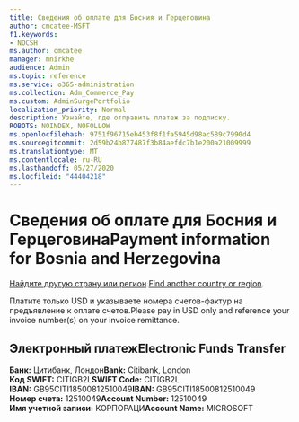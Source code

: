 ```yaml
---
title: Сведения об оплате для Босния и Герцеговина
author: cmcatee-MSFT
f1.keywords:
- NOCSH
ms.author: cmcatee
manager: mnirkhe
audience: Admin
ms.topic: reference
ms.service: o365-administration
ms.collection: Adm_Commerce_Pay
ms.custom: AdminSurgePortfolio
localization_priority: Normal
description: Узнайте, где отправить платеж за подписку.
ROBOTS: NOINDEX, NOFOLLOW
ms.openlocfilehash: 9751f96715eb453f8f1fa5945d98ac589c7990d4
ms.sourcegitcommit: 2d59b24b877487f3b84aefdc7b1e200a21009999
ms.translationtype: MT
ms.contentlocale: ru-RU
ms.lasthandoff: 05/27/2020
ms.locfileid: "44404218"
---
```

# <a name="payment-information-for-bosnia-and-herzegovina"></a><span data-ttu-id="5f5c9-103">Сведения об оплате для Босния и Герцеговина</span><span class="sxs-lookup"><span data-stu-id="5f5c9-103">Payment information for Bosnia and Herzegovina</span></span>

<span data-ttu-id="5f5c9-104">[Найдите другую страну или регион](../billing-and-payments/pay-for-your-subscription.md).</span><span class="sxs-lookup"><span data-stu-id="5f5c9-104">[Find another country or region](../billing-and-payments/pay-for-your-subscription.md).</span></span>

<span data-ttu-id="5f5c9-105">Платите только USD и указываете номера счетов-фактур на предъявление к оплате счетов.</span><span class="sxs-lookup"><span data-stu-id="5f5c9-105">Please pay in USD only and reference your invoice number(s) on your invoice remittance.</span></span>

## <a name="electronic-funds-transfer"></a><span data-ttu-id="5f5c9-106">Электронный платеж</span><span class="sxs-lookup"><span data-stu-id="5f5c9-106">Electronic Funds Transfer</span></span>

<span data-ttu-id="5f5c9-107">**Банк:** Цитибанк, Лондон</span><span class="sxs-lookup"><span data-stu-id="5f5c9-107">**Bank:** Citibank, London</span></span>  
<span data-ttu-id="5f5c9-108">**Код SWIFT:** CITIGB2L</span><span class="sxs-lookup"><span data-stu-id="5f5c9-108">**SWIFT Code:** CITIGB2L</span></span>  
<span data-ttu-id="5f5c9-109">**IBAN:** GB95CITI18500812510049</span><span class="sxs-lookup"><span data-stu-id="5f5c9-109">**IBAN:** GB95CITI18500812510049</span></span>  
<span data-ttu-id="5f5c9-110">**Номер счета:** 12510049</span><span class="sxs-lookup"><span data-stu-id="5f5c9-110">**Account Number:** 12510049</span></span>  
<span data-ttu-id="5f5c9-111">**Имя учетной записи:** КОРПОРАЦИ</span><span class="sxs-lookup"><span data-stu-id="5f5c9-111">**Account Name:** MICROSOFT</span></span>  